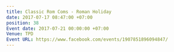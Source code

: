 ```yaml
---
title: Classic Rom Coms - Roman Holiday
date: 2017-07-17 08:47:00 +07:00
position: 38
Event date: 2017-07-21 00:00:00 +07:00
Venue: TPD
Event URL: https://www.facebook.com/events/1907851896094847/
---
```


